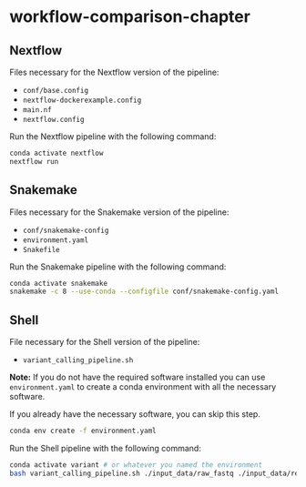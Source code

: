 # workflow-comparison-chapter

## Nextflow

Files necessary for the Nextflow version of the pipeline:

- `conf/base.config`
- `nextflow-dockerexample.config`
- `main.nf`
- `nextflow.config`

Run the Nextflow pipeline with the following command:

```bash
conda activate nextflow
nextflow run 
```

## Snakemake

Files necessary for the Snakemake version of the pipeline:

- `conf/snakemake-config`
- `environment.yaml`
- `Snakefile`


Run the Snakemake pipeline with the following command:

```bash
conda activate snakemake
snakemake -c 8 --use-conda --configfile conf/snakemake-config.yaml
```

## Shell

File necessary for the Shell version of the pipeline:

- `variant_calling_pipeline.sh`

__Note:__ If you do not have the required software installed you can use 
`environment.yaml` to create a conda environment with all the necessary software.

If you already have the necessary software, you can skip this step.

```bash
conda env create -f environment.yaml
```

Run the Shell pipeline with the following command:

```bash
conda activate variant # or whatever you named the environment
bash variant_calling_pipeline.sh ./input_data/raw_fastq ./input_data/reference/GCF_009914755.1_T2T-CHM13v2.0_genomic.fa ./input_data/reference/GCF_009914755.1_T2T-CHM13v2.0_genomic.mmi shell_results 8
```